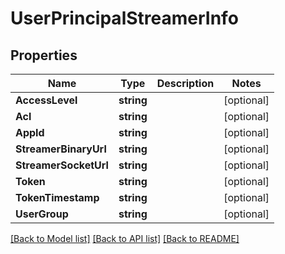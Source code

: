 # UserPrincipalStreamerInfo

## Properties

Name | Type | Description | Notes
------------ | ------------- | ------------- | -------------
**AccessLevel** | **string** |  | [optional] 
**Acl** | **string** |  | [optional] 
**AppId** | **string** |  | [optional] 
**StreamerBinaryUrl** | **string** |  | [optional] 
**StreamerSocketUrl** | **string** |  | [optional] 
**Token** | **string** |  | [optional] 
**TokenTimestamp** | **string** |  | [optional] 
**UserGroup** | **string** |  | [optional] 

[[Back to Model list]](../README.md#documentation-for-models) [[Back to API list]](../README.md#documentation-for-api-endpoints) [[Back to README]](../README.md)


